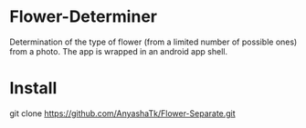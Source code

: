 # Flower-Determiner
Determination of the type of flower (from a limited number of possible ones) from a photo. The app is wrapped in an android app shell. 

# Install
git clone https://github.com/AnyashaTk/Flower-Separate.git
